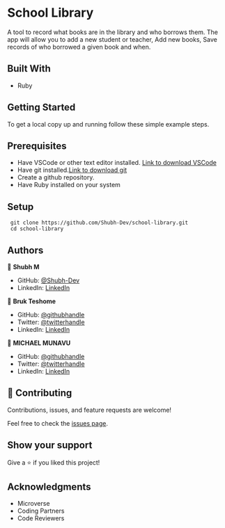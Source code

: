 # School Library
A tool to record what books are in the library and who borrows them. The app will allow you to add a new student or teacher, Add new books, Save records of who borrowed a given book and when.

## Built With

- Ruby

## Getting Started
To get a local copy up and running follow these simple example steps.

## Prerequisites
- Have VSCode or other text editor installed. [Link to download VSCode](https://code.visualstudio.com/download)
- Have git installed.[Link to download git](https://git-scm.com/downloads)
- Create a github repository.
- Have Ruby installed on your system

## Setup
```
 git clone https://github.com/Shubh-Dev/school-library.git
 cd school-library
```

## Authors

👤 **Shubh M**

- GitHub: [@Shubh-Dev](https://github.com/Shubh-Dev) 
- LinkedIn: [LinkedIn](https://www.linkedin.com/in/shubhscb/)

👤 **Bruk Teshome**

- GitHub: [@githubhandle](https://github.com/bruk19)
- Twitter: [@twitterhandle](https://twitter.com/Bruktesh)
- LinkedIn: [LinkedIn](https://linkedin.com/in/bruk-teshome-ab4325226)


👤 **MICHAEL MUNAVU**

- GitHub: [@githubhandle](https://github.com/MICHAELMUNAVU83)
- Twitter: [@twitterhandle](https://twitter.com/MunavuMichael)
- LinkedIn: [LinkedIn](https://www.linkedin.com/in/michael-munavu-78703a218/)

## 🤝 Contributing

Contributions, issues, and feature requests are welcome!

Feel free to check the [issues page](../../issues/).

## Show your support

Give a ⭐️ if you liked this project!

## Acknowledgments

- Microverse 
- Coding Partners
- Code Reviewers
